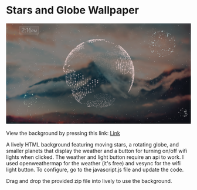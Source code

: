 # Stars and Globe Wallpaper

![alt text](https://github.com/OReynolds123/Stars-and-Globe-Wallpaper/blob/main/image.png?raw=true)

View the background by pressing this link: [Link](https://oreynolds123.github.io/Stars-and-Globe-Wallpaper/)

A lively HTML background featuring moving stars, a rotating globe, and smaller planets that display the weather and a button for turning on/off wifi lights when clicked.
The weather and light button require an api to work. I used openweathermap for the weather (it's free) and vesync for the wifi light button. To configure, go to the javascript.js file and update the code.

Drag and drop the provided zip file into lively to use the background.
